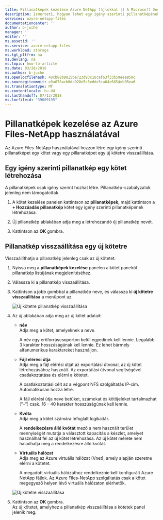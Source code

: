 ```yaml
---
title: Pillanatképek kezelése Azure NetApp fájlokkal |} A Microsoft Docs
description: Ismerteti, hogyan lehet egy igény szerinti pillanatképének létrehozása egy kötet vagy a visszaállítás pillanatképből egy új kötetre Azure NetApp fájlok használatával.
services: azure-netapp-files
documentationcenter: ''
author: b-juche
manager: ''
editor: ''
ms.assetid: ''
ms.service: azure-netapp-files
ms.workload: storage
ms.tgt_pltfrm: na
ms.devlang: na
ms.topic: how-to-article
ms.date: 03/28/2018
ms.author: b-juche
ms.openlocfilehash: 48cb88b9815ba723d93c18caf63f33b50eea850c
ms.sourcegitcommit: e0a678acb0dc928e5c5edde3ca04e6854eb05ea6
ms.translationtype: MT
ms.contentlocale: hu-HU
ms.lasthandoff: 07/13/2018
ms.locfileid: "39009195"
---
```

# <a name="manage-snapshots-by-using-azure-netapp-files"></a>Pillanatképek kezelése az Azure Files-NetApp használatával
Az Azure Files-NetApp használatával hozzon létre egy igény szerinti pillanatképet egy kötet vagy egy pillanatképet egy új kötetre visszaállítása.

## <a name="create-an-on-demand-snapshot-for-a-volume"></a>Egy igény szerinti pillanatkép egy kötet létrehozása
A pillanatképek csak igény szerint hozhat létre.  Pillanatkép-szabályzatok jelenleg nem támogatottak.  
1.  A kötet kezelése panelen kattintson az **pillanatképek**, majd kattintson a **+ Hozzáadás pillanatkép** kötet egy igény szerinti pillanatképének létrehozása.

2.  Új pillanatkép ablakában adja meg a létrehozandó új pillanatkép nevét.   

3. Kattintson az **OK** gombra. 


## <a name="restore-a-snapshot-to-a-new-volume"></a>Pillanatkép visszaállítása egy új kötetre
Visszaállíthatja a pillanatkép jelenleg csak az új kötetet. 
1. Nyissa meg a **pillanatképek kezelése** panelen a kötet panelről pillanatkép listájának megjelenítéséhez. 
2. Válassza ki a pillanatkép visszaállítása.  
3. Kattintson a jobb gombbal a pillanatkép neve, és válassza ki **új kötetre visszaállítása** a menüpont az.  

    ![Új kötetre pillanatkép visszaállítása](../media/azure-netapp-files/azure-netapp-files-snapshot-restore-to-new-volume.png)

4. Az új ablakában adja meg az új kötet adatait:  
    * **név**   
        Adja meg a kötet, amelyeknek a neve.  
        
        A név egy erőforráscsoporton belül egyedinek kell lennie. Legalább 3 karakter hosszúságúnak kell lennie.  Ez lehet bármely alfanumerikus karaktereket használjon.

    * **Fájl elérési útja**     
        Adja meg a fájl elérési útját az exportálási útvonal, az új kötet létrehozásához használt. Az exportálási útvonal segítségével csatlakoztatása és elérni a kötetet.   
        
        A csatlakoztatási célt az a végpont NFS szolgáltatás IP-cím. Automatikusan hozza létre.   
        
        A fájl elérési útja neve betűket, számokat és kötőjeleket tartalmazhat ("-") csak. 16 – 40 karakter hosszúságúnak kell lennie. 

    * **Kvóta**  
        Adja meg a kötet számára lefoglalt logikaitár.  

        A **rendelkezésre álló kvótát** mező a nem használt terület mennyiségét mutatja a választott kapacitás a készlet, amelyet használhat fel az új kötet létrehozása. Az új kötet mérete nem haladhatja meg a rendelkezésre álló kvótát.

    *   **Virtuális hálózat**  
        Adja meg az Azure virtuális hálózat (Vnet), amely alapján szeretne elérni a kötetet. 
        
        A megadott virtuális hálózathoz rendelkeznie kell konfigurált Azure NetApp fájlok. Az Azure Files-NetApp szolgáltatás csak a kötet megegyező helyen lévő virtuális hálózaton elérhetők.  

    ![Új kötetre visszaállítása](../media/azure-netapp-files/azure-netapp-files-snapshot-new-volume.png) 
    
5. Kattintson az **OK** gombra.   
    Az új kötetet, amelyhez a pillanatkép visszaállítása a kötetek panel jelenik meg.

